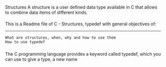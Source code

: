 Structures
A structure is a user defined data type available
in C that allows to combine data items of
different kinds.

####
This is a Readme file of C - Structures, typedef with general objectives of:
___
    What are structures, when, why and how to use them
    How to use typedef
###
The C programming language provides a
keyword called typedef, which you can use to
give a type, a new name
